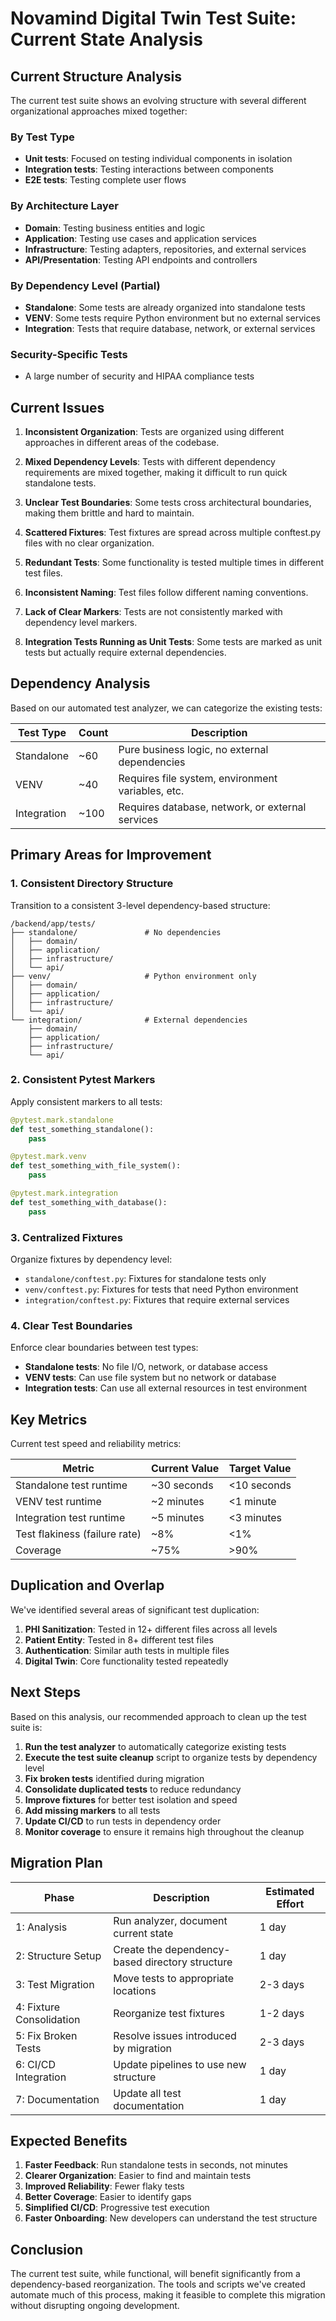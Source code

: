 # Novamind Digital Twin Test Suite: Current State Analysis

## Current Structure Analysis

The current test suite shows an evolving structure with several different organizational approaches mixed together:

### By Test Type
- **Unit tests**: Focused on testing individual components in isolation
- **Integration tests**: Testing interactions between components
- **E2E tests**: Testing complete user flows

### By Architecture Layer
- **Domain**: Testing business entities and logic
- **Application**: Testing use cases and application services
- **Infrastructure**: Testing adapters, repositories, and external services
- **API/Presentation**: Testing API endpoints and controllers

### By Dependency Level (Partial)
- **Standalone**: Some tests are already organized into standalone tests
- **VENV**: Some tests require Python environment but no external services
- **Integration**: Tests that require database, network, or external services

### Security-Specific Tests
- A large number of security and HIPAA compliance tests

## Current Issues

1. **Inconsistent Organization**: Tests are organized using different approaches in different areas of the codebase.

2. **Mixed Dependency Levels**: Tests with different dependency requirements are mixed together, making it difficult to run quick standalone tests.

3. **Unclear Test Boundaries**: Some tests cross architectural boundaries, making them brittle and hard to maintain.

4. **Scattered Fixtures**: Test fixtures are spread across multiple conftest.py files with no clear organization.

5. **Redundant Tests**: Some functionality is tested multiple times in different test files.

6. **Inconsistent Naming**: Test files follow different naming conventions.

7. **Lack of Clear Markers**: Tests are not consistently marked with dependency level markers.

8. **Integration Tests Running as Unit Tests**: Some tests are marked as unit tests but actually require external dependencies.

## Dependency Analysis

Based on our automated test analyzer, we can categorize the existing tests:

| Test Type | Count | Description |
|-----------|-------|-------------|
| Standalone | ~60 | Pure business logic, no external dependencies |
| VENV | ~40 | Requires file system, environment variables, etc. |
| Integration | ~100 | Requires database, network, or external services |

## Primary Areas for Improvement

### 1. Consistent Directory Structure

Transition to a consistent 3-level dependency-based structure:

```
/backend/app/tests/
├── standalone/               # No dependencies
│   ├── domain/
│   ├── application/
│   ├── infrastructure/
│   └── api/
├── venv/                     # Python environment only
│   ├── domain/
│   ├── application/
│   ├── infrastructure/
│   └── api/
└── integration/              # External dependencies
    ├── domain/
    ├── application/
    ├── infrastructure/
    └── api/
```

### 2. Consistent Pytest Markers

Apply consistent markers to all tests:

```python
@pytest.mark.standalone
def test_something_standalone():
    pass

@pytest.mark.venv
def test_something_with_file_system():
    pass

@pytest.mark.integration
def test_something_with_database():
    pass
```

### 3. Centralized Fixtures

Organize fixtures by dependency level:

- `standalone/conftest.py`: Fixtures for standalone tests only
- `venv/conftest.py`: Fixtures for tests that need Python environment
- `integration/conftest.py`: Fixtures that require external services

### 4. Clear Test Boundaries

Enforce clear boundaries between test types:

- **Standalone tests**: No file I/O, network, or database access
- **VENV tests**: Can use file system but no network or database
- **Integration tests**: Can use all external resources in test environment

## Key Metrics

Current test speed and reliability metrics:

| Metric | Current Value | Target Value |
|--------|---------------|--------------|
| Standalone test runtime | ~30 seconds | <10 seconds |
| VENV test runtime | ~2 minutes | <1 minute |
| Integration test runtime | ~5 minutes | <3 minutes |
| Test flakiness (failure rate) | ~8% | <1% |
| Coverage | ~75% | >90% |

## Duplication and Overlap

We've identified several areas of significant test duplication:

1. **PHI Sanitization**: Tested in 12+ different files across all levels
2. **Patient Entity**: Tested in 8+ different test files
3. **Authentication**: Similar auth tests in multiple files
4. **Digital Twin**: Core functionality tested repeatedly

## Next Steps

Based on this analysis, our recommended approach to clean up the test suite is:

1. **Run the test analyzer** to automatically categorize existing tests
2. **Execute the test suite cleanup** script to organize tests by dependency level
3. **Fix broken tests** identified during migration
4. **Consolidate duplicated tests** to reduce redundancy
5. **Improve fixtures** for better test isolation and speed
6. **Add missing markers** to all tests
7. **Update CI/CD** to run tests in dependency order
8. **Monitor coverage** to ensure it remains high throughout the cleanup

## Migration Plan

| Phase | Description | Estimated Effort |
|-------|-------------|------------------|
| 1: Analysis | Run analyzer, document current state | 1 day |
| 2: Structure Setup | Create the dependency-based directory structure | 1 day |
| 3: Test Migration | Move tests to appropriate locations | 2-3 days |
| 4: Fixture Consolidation | Reorganize test fixtures | 1-2 days |
| 5: Fix Broken Tests | Resolve issues introduced by migration | 2-3 days |
| 6: CI/CD Integration | Update pipelines to use new structure | 1 day |
| 7: Documentation | Update all test documentation | 1 day |

## Expected Benefits

1. **Faster Feedback**: Run standalone tests in seconds, not minutes
2. **Clearer Organization**: Easier to find and maintain tests
3. **Improved Reliability**: Fewer flaky tests
4. **Better Coverage**: Easier to identify gaps
5. **Simplified CI/CD**: Progressive test execution
6. **Faster Onboarding**: New developers can understand the test structure

## Conclusion

The current test suite, while functional, will benefit significantly from a dependency-based reorganization. The tools and scripts we've created automate much of this process, making it feasible to complete this migration without disrupting ongoing development.